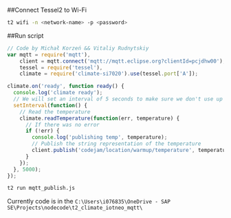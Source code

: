 ##Connect Tessel2 to Wi-Fi
```sh
t2 wifi -n <network-name> -p <password>
```

##Run script
```javascript
// Code by Michał Korzeń && Vitaliy Rudnytskiy
var mqtt = require('mqtt'),
    client = mqtt.connect('mqtt://mqtt.eclipse.org?clientId=pcjdhw00'),
    tessel = require('tessel'),
    climate = require('climate-si7020').use(tessel.port['A']);

climate.on('ready', function ready() {
  console.log('climate ready');
  // We will set an interval of 5 seconds to make sure we don't use up all of Tessel's 4 sockets
  setInterval(function() {
    // Read the temperature
    climate.readTemperature(function(err, temperature) {
      // If there was no error
      if (!err) {
        console.log('publishing temp', temperature);
        // Publish the string representation of the temperature
        client.publish('codejam/location/warmup/temperature', temperature.toString());
      }
    });
  }, 5000);
});
```

```sh
t2 run mqtt_publish.js
```

Currently code is in the `C:\Users\i076835\OneDrive - SAP SE\Projects\nodecode\t2_climate_iotneo_mqtt\`
